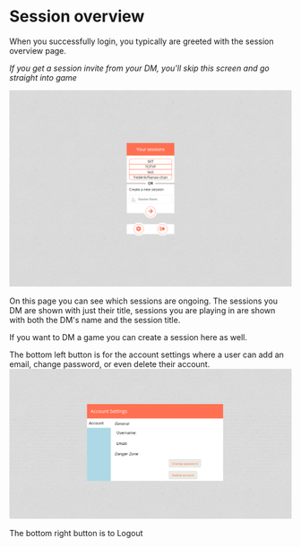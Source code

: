 # Session overview

When you successfully login, you typically are greeted with the session overview page.

_If you get a session invite from your DM, you'll skip this screen and go straight into game_

![](./sessions.png)

On this page you can see which sessions are ongoing.  The sessions you DM are shown with just their title, sessions you are playing in are shown with both the DM's name and the session title.

If you want to DM a game you can create a session here as well.

The bottom left button is for the account settings where a user can add an email, change password, or even delete their account.
![](./account-settings.png)

The bottom right button is to Logout